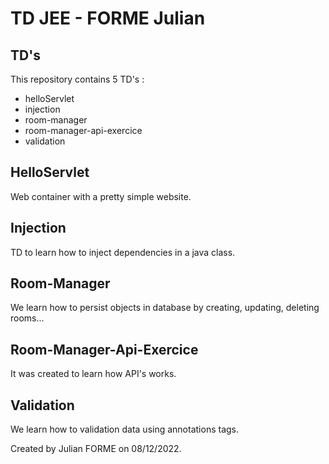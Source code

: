 # TD JEE - FORME Julian

## TD's

This repository contains 5 TD's :

- helloServlet
- injection
- room-manager
- room-manager-api-exercice
- validation

## HelloServlet

Web container with a pretty simple website.

## Injection

TD to learn how to inject dependencies in a java class.

## Room-Manager

We learn how to persist objects in database by creating, updating, deleting rooms...

## Room-Manager-Api-Exercice

It was created to learn how API's works.

## Validation

We learn how to validation data using annotations tags.

  
Created by Julian FORME on 08/12/2022.
